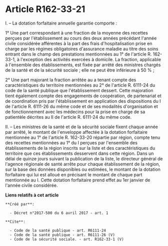 # Article R162-33-21

I. – La dotation forfaitaire annuelle garantie comporte : 

1° Une part correspondant à une fraction de la moyenne des recettes perçues par l'établissement au cours des deux années
précédant l'année civile considérée afférentes à la part des frais d'hospitalisation prise en charge par les régimes
obligatoires d'assurance maladie au titre des soins entrant dans le champ des prestations mentionnées au 1° de l'article R.
162-33-1, à l'exception des activités exercées à domicile. La fraction, applicable à l'ensemble des établissements, est fixée
par arrêté des ministres chargés de la santé et de la sécurité sociale ; elle ne peut être inférieure à 50 % ; 

2° Une part majorant la fraction arrêtée au a tenant compte des caractéristiques du territoire mentionnées au 2° de l'article
R. 6111-24 du code de la santé publique que l'établissement dessert. Cette majoration tient également compte des engagements
de coopération, de partenariat et de coordination pris par l'établissement en application des dispositions du I de l'article
R. 6111-26 du même code et de ses modalités d'organisation et de fonctionnement avec les médecins pour la prise en charge de
sa patientèle décrites au II de l'article R. 6111-24 du même code. 

II. – Les ministres de la santé et de la sécurité sociale fixent chaque année par arrêté, le montant de l'enveloppe affectée
à la dotation forfaitaire mentionnée au 1° de l'article R. 162-33-20 répartie par région, compte tenu des recettes
mentionnées au 1° du I perçues par l'ensemble des établissements de la région inscrits sur la liste et des caractéristiques
du territoire que ces établissements desservent dans cette région. Dans un délai de quinze jours suivant la publication de la
liste, le directeur général de l'agence régionale de santé arrête pour chaque établissement de la région, sur la base des
données disponibles ou estimées, le montant de la dotation forfaitaire qui lui est alloué en précisant le montant de chaque
part mentionnée au I. Cette dotation forfaitaire prend effet au 1er janvier de l'année civile considérée.

**Liens relatifs à cet article**

	**Créé par**:

	  - Décret n°2017-500 du 6 avril 2017 - art. 1

	**Cite**:

	  - Code de la santé publique - art. R6111-24
	  - Code de la santé publique - art. R6111-26 (V)
	  - Code de la sécurité sociale. - art. R162-33-1 (V)
